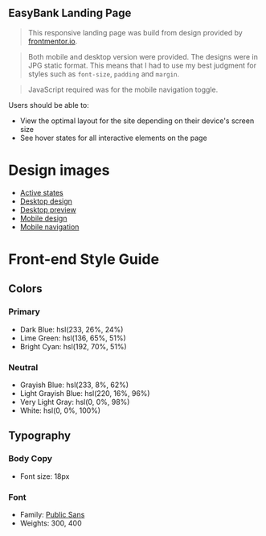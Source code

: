 ## EasyBank Landing Page

> This responsive landing page was build from design provided by [frontmentor.io](https://www.frontendmentor.io/challenges/huddle-landing-page-with-a-single-introductory-section-B_2Wvxgi0).

> Both mobile and desktop version were provided. The designs were in JPG static format. This means 
that I had to use my best judgment for styles such as `font-size`, `padding` and `margin`.

>JavaScript required was for the mobile navigation toggle.

Users should be able to:
- View the optimal layout for the site depending on their device's screen size
- See hover states for all interactive elements on the page

# Design images
- [Active states](https://github.com/mariusz79/Huddle-Landing-Page/blob/master/assets/design/active-states.jpg)
- [Desktop design](https://github.com/mariusz79/Huddle-Landing-Page/blob/master/assets/design/desktop-design.jpg)
- [Desktop preview](https://github.com/mariusz79/Huddle-Landing-Page/blob/master/assets/design/desktop-preview.jpg)
- [Mobile design](https://github.com/mariusz79/Huddle-Landing-Page/blob/master/assets/design/mobile-design.jpg)
- [Mobile navigation](https://github.com/mariusz79/Huddle-Landing-Page/blob/master/assets/design/mobile-navigation.jpg)

# Front-end Style Guide

## Colors

### Primary

- Dark Blue: hsl(233, 26%, 24%)
- Lime Green: hsl(136, 65%, 51%)
- Bright Cyan: hsl(192, 70%, 51%)

### Neutral

- Grayish Blue: hsl(233, 8%, 62%)
- Light Grayish Blue: hsl(220, 16%, 96%)
- Very Light Gray: hsl(0, 0%, 98%)
- White: hsl(0, 0%, 100%)

## Typography

### Body Copy

- Font size: 18px

### Font

- Family: [Public Sans](https://fonts.google.com/specimen/Public+Sans)
- Weights: 300, 400